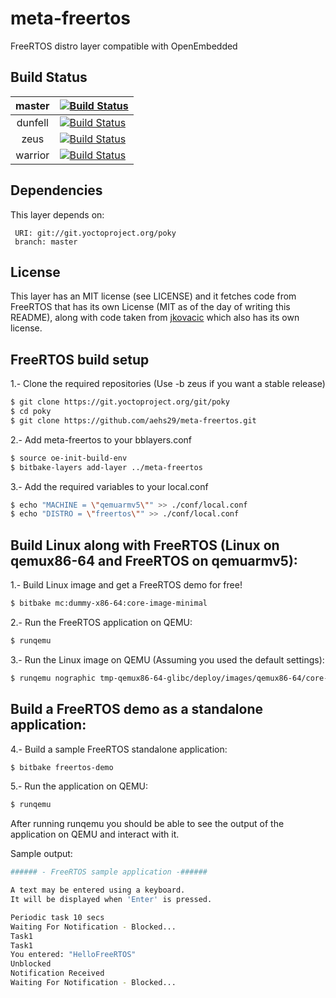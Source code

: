 # meta-freertos
FreeRTOS distro layer compatible with OpenEmbedded

## Build Status

| master  | [![Build Status][masterbadge]][masterpipeline]   |
|:-------:|--------------------------------------------------|
| dunfell | [![Build Status][dunfellbadge]][dunfellpipeline] |
| zeus    | [![Build Status][zeusbadge]][zeuspipeline]       |
| warrior | [![Build Status][warriorbadge]][warriorpipeline] |

[masterbadge]: https://dev.azure.com/aehs29/meta-freertos/_apis/build/status/FreeRTOS?branchName=master
[masterpipeline]: https://dev.azure.com/aehs29/meta-freertos/_build/latest?definitionId=9&branchName=master
[dunfellbadge]: https://dev.azure.com/aehs29/meta-freertos/_apis/build/status/FreeRTOS?branchName=dunfell
[dunfellpipeline]: https://dev.azure.com/aehs29/meta-freertos/_build/latest?definitionId=9&branchName=dunfell
[zeusbadge]: https://dev.azure.com/aehs29/meta-freertos/_apis/build/status/FreeRTOS?branchName=zeus
[zeuspipeline]: https://dev.azure.com/aehs29/meta-freertos/_build/latest?definitionId=9&branchName=zeus
[warriorbadge]: https://dev.azure.com/aehs29/meta-freertos/_apis/build/status/FreeRTOS?branchName=warrior
[warriorpipeline]: https://dev.azure.com/aehs29/meta-freertos/_build/latest?definitionId=9&branchName=warrior

## Dependencies

This layer depends on:

     URI: git://git.yoctoproject.org/poky
     branch: master


## License
This layer has an MIT license (see LICENSE) and it fetches code from FreeRTOS that has its own License
(MIT as of the day of writing this README), along with code taken from [jkovacic](https://github.com/jkovacic/FreeRTOS-GCC-ARM926ejs) which also has its own license.


## FreeRTOS build setup

1.- Clone the required repositories (Use -b zeus if you want a stable release)
```bash
$ git clone https://git.yoctoproject.org/git/poky
$ cd poky
$ git clone https://github.com/aehs29/meta-freertos.git
```
2.- Add meta-freertos to your bblayers.conf
```bash
$ source oe-init-build-env
$ bitbake-layers add-layer ../meta-freertos
```
3.- Add the required variables to your local.conf
```bash
$ echo "MACHINE = \"qemuarmv5\"" >> ./conf/local.conf
$ echo "DISTRO = \"freertos\"" >> ./conf/local.conf
```


## Build Linux along with FreeRTOS (Linux on qemux86-64 and FreeRTOS on qemuarmv5):
1.- Build Linux image and get a FreeRTOS demo for free!
```bash
$ bitbake mc:dummy-x86-64:core-image-minimal
```
2.- Run the FreeRTOS application on QEMU:
```bash
$ runqemu
```
3.- Run the Linux image on QEMU (Assuming you used the default settings):
```bash
$ runqemu nographic tmp-qemux86-64-glibc/deploy/images/qemux86-64/core-image-minimal-qemux86-64.qemuboot.conf
```

## Build a FreeRTOS demo as a standalone application:
4.- Build a sample FreeRTOS standalone application:
```bash
$ bitbake freertos-demo
```
5.- Run the application on QEMU:
```bash
$ runqemu
```

After running runqemu you should be able to see the output of the application on QEMU and interact with it.

Sample output:
```bash
###### - FreeRTOS sample application -######

A text may be entered using a keyboard.
It will be displayed when 'Enter' is pressed.

Periodic task 10 secs
Waiting For Notification - Blocked...
Task1
Task1
You entered: "HelloFreeRTOS"
Unblocked
Notification Received
Waiting For Notification - Blocked...
```
